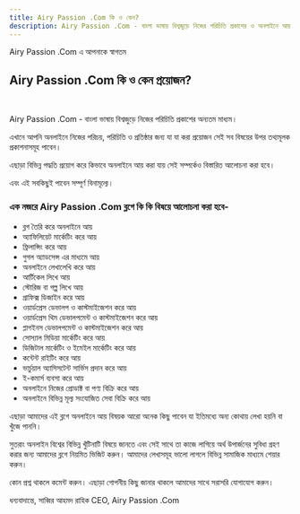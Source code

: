 ```yaml
---
title: Airy Passion .Com কি ও কেন?
description: Airy Passion .Com - বাংলা ভাষায় বিশ্বজুড়ে নিজের পরিচিতি প্রকাশের ও অনলাইনে আয় বিষয়ক তথ্যমূলক প্রকাশনার অন্যতম নির্ভরযোগ্য মাধ্যম
---
```

Airy Passion .Com এ আপনাকে স্বাগতম

## Airy Passion .Com কি ও কেন প্রয়োজন?
<br>

Airy Passion .Com - বাংলা ভাষায় বিশ্বজুড়ে নিজের পরিচিতি প্রকাশের অন্যতম মাধ্যম।

এখানে আপনি অনলাইনে নিজের পরিচয়, পরিচিতি ও প্রতিষ্ঠার জন্য যা যা করা প্রয়োজন সেই সব বিষয়ের উপর তথ্যমূলক প্রকাশনাসমূহ পাবেন।

এছাড়া বিভিন্ন পদ্ধতি প্রয়োগ করে কিভাবে অনলাইনে আয় করা যায় সেই সম্পর্কেও বিস্তারিত আলোচনা করা হবে।

এবং এই সবকিছুই পাবেন সম্পূর্ণ বিনামূল্যে।

### এক নজরে Airy Passion .Com ব্লগে কি কি বিষয়ে আলোচনা করা হবে-

- ব্লগ তৈরি করে অনলাইনে আয়
- অ্যাফিলিয়েট মার্কেটিং করে আয়
- ফ্রিলান্সিং করে আয়
- গুগল অ্যাডসেন্স এর মাধ্যমে আয়
- অনলাইনে লেখালেখি করে আয়
- আর্টিকেল লিখে আয়
- স্টোরিজ বা গল্প লিখে আয়
- গ্রাফিক্স ডিজাইন করে আয়
- ওয়ার্ডপ্রেস ডেভালপ ও কাস্টমাইজেশন করে আয়
- ওয়ার্ডপ্রেস থিম ডেভালপমেন্ট ও কাস্টমাইজেশন করে আয়
- প্লাগইনস ডেভালপমেন্ট ও কাস্টমাইজেশন করে আয়
- সোস্যাল মিডিয়া মার্কেটিং করে আয়
- ডিজিটাল মার্কেটিং ও ইমেইল মার্কেটিং করে আয়
- কন্টেন্ট রাইটিং করে আয়
- ভার্চুয়াল অ্যাসিসটেন্ট সার্ভিস প্রদান করে আয়
- ই-কমার্স ব্যবসা করে আয়
- অনলাইনে নিজের প্রোডাক্ট বা পণ্য বিক্রি করে আয়
- অনলাইনে বিভিন্ন মূল্য সংযোজিত সেবা বিক্রি করে আয়

এছাড়া আমাদের এই ব্লগে অনলাইনে আয় বিষয়ক আরো অনেক কিছু পাবেন যা ইতিমধ্যে অন্য কোথায় লেখা হয়নি বা খুঁজে পাননি।

সুতরাং অনলাইন বিশ্বের বিভিন্ন খুঁটিনাটি বিষয়ে জানতে এবং সেই সাথে তা কাজে লাগিয়ে অর্থ উপার্জনের সুবিধা গ্রহণ করার জন্য আমাদের ব্লগে নিয়মিত ভিজিট করুন। আমাদের লেখাসমূহ ভালো লাগলে বিভিন্ন সামাজিক মাধ্যমে শেয়ার করুন।

কোন প্রশ্ন থাকলে কমেন্ট করুন। এছাড়া গোপনীয় কিছু জানার থাকলে আমাদের সাথে সরাসরি যোগাযোগ করুন।

ধন্যবাদান্তে,
সাব্বির আহমদ রাহিক
CEO,
Airy Passion .Com
